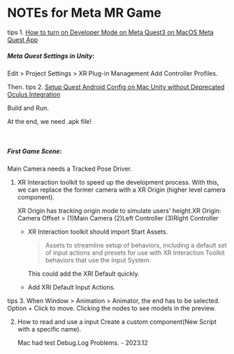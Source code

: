 # NOTEs for Meta MR Game

tips 1. [How to turn on Developer Mode on Meta Quest3 on MacOS Meta Quest App](https://medium.com/sidequestvr/how-to-turn-on-developer-mode-for-the-quest-3-509244ccd386)

##### Meta Quest Settings in Unity:

Edit > Project Settings > XR Plug-in Management
Add Controller Profiles.

Then.
tips 2. [Setup Quest Android Config on Mac Unity without Deprecated Oculus Integration](https://www.youtube.com/watch?v=7mAAkB1WGpk)

Build and Run.

At the end, we need .apk file!

<br>

##### First Game Scene:

Main Camera needs a Tracked Pose Driver.

1. XR Interaction toolkit to speed up the development process. With this, we can replace the former camera with a XR Origin (higher level camera component).

   XR Origin has tracking origin mode to simulate users' height.XR Origin: Camera Offset > (1)Main Camera (2)Left Controller (3)Right Controller

   - XR Interaction toolkit should import Start Assets.

     > Assets to streamline setup of behaviors, including a default set of input actions and presets for use with XR Interaction Toolkit behaviors that use the Input System.
     >

     This could add the XRI Default quickly.
   - Add XRI Default Input Actions.

tips 3. When Window > Animation > Animator, the end has to be selected. Option + Click to move. Clicking the nodes to see models in the preview.

2. How to read and use a input
   Create a custom component(New Script with a specific name).

   Mac had test Debug.Log Problems. - 2023.12  

   
